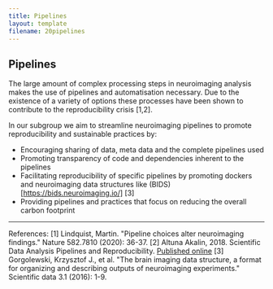 ```yaml
---
title: Pipelines
layout: template
filename: 20pipelines
--- 
```


## Pipelines

The large amount of complex processing steps in neuroimaging analysis makes the use of pipelines and automatisation necessary. Due to the existence of a variety of options these processes have been shown to contribute to the reproducibility crisis [1,2]. 

In our subgroup we aim to streamline neuroimaging pipelines to promote reproducibility and  sustainable practices by:
* Encouraging sharing of data, meta data and the complete pipelines used
* Promoting transparency of code and dependencies inherent to the pipelines
* Facilitating reproducibility of specific pipelines by promoting dockers and neuroimaging data structures like (BIDS)[https://bids.neuroimaging.io/] [3]
* Providing pipelines and practices that focus on reducing the overall carbon footprint

---
References:
[1] Lindquist, Martin. "Pipeline choices alter neuroimaging findings." Nature 582.7810 (2020): 36-37.
[2] Altuna Akalin, 2018. Scientific Data Analysis Pipelines and Reproducibility. [Published online](https://towardsdatascience.com/scientific-data-analysis-pipelines-and-reproducibility-75ff9df5b4c5)
[3] Gorgolewski, Krzysztof J., et al. "The brain imaging data structure, a format for organizing and describing outputs of neuroimaging experiments." Scientific data 3.1 (2016): 1-9. 

